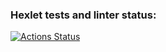 ### Hexlet tests and linter status:
[![Actions Status](https://github.com/Dend3lion/frontend-project-lvl1/workflows/hexlet-check/badge.svg)](https://github.com/Dend3lion/frontend-project-lvl1/actions)